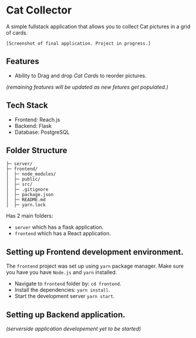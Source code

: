 # Cat Collector
A simple fullstack application that allows you 
to collect Cat pictures in a grid of cards.

`[Screenshot of final application. Project in progress.]`

## Features
- Ability to Drag and drop _Cat Cards_ to reorder 
pictures.

_(remaining features will be updated as new fetures get populated.)_

## Tech Stack

- Frontend: Reach.js
- Backend: Flask
- Database: PostgreSQL

## Folder Structure

```project-folder/
├─ server/
├─ frontend/
│  ├─ node_modules/
│  ├─ public/
│  ├─ src/
│  ├─ .gitignore
│  ├─ package.json
│  ├─ README.md
│  ├─ yarn.lock
```
Has 2 main folders: 
- `server` which has a flask application.
- `frontend` which has a React application.

## Setting up Frontend development environment.

The `frontend` project was set up using `yarn` package manager. Make sure you have you have `Node.js` and `yarn` installed.

- Navigate to `frontend` folder by: `cd frontend`.
- Install the dependencies:  `yarn install`.
- Start the development server `yarn start`.

## Setting up Backend application.

_(serverside application developement yet to be started)_